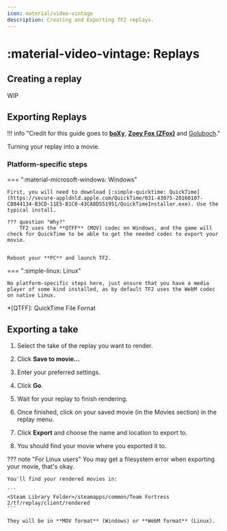 ```yaml
---
icon: material/video-vintage
description: Creating and Exporting TF2 replays.
---
```


# :material-video-vintage: Replays

## Creating a replay

WIP

## Exporting Replays

!!! info "Credit for this guide goes to [**boXy**](https://steamcommunity.com/id/secretitem), [**Zoey Fox (ZFox)**](https://steamcommunity.com/id/Zoey_Fox/) and [Goluboch](https://steamcommunity.com/id/goluboch/)."

Turning your replay into a movie.

### Platform-specific steps

=== ":material-microsoft-windows: Windows"

    First, you will need to download [:simple-quicktime: QuickTime](https://secure-appldnld.apple.com/QuickTime/031-43075-20160107-C0844134-B3CD-11E5-B1C0-43CA8D551951/QuickTimeInstaller.exe). Use the typical install.

    ??? question "Why?"
        TF2 uses the **QTFF** (MOV) codec on Windows, and the game will check for QuickTime to be able to get the needed codec to export your movie.


    Reboot your **PC** and launch TF2.


=== ":simple-linux: Linux"

    No platform-specific steps here, just ensure that you have a media player of some kind installed, as by default TF2 uses the WebM codec on native Linux.


*[QTFF]: QuickTime File Fornat

## Exporting a take

1. Select the take of the replay you want to render.

1. Click **Save to movie...**

1. Enter your preferred settings.

1. Click **Go**.

1. Wait for your replay to finish rendering.

1. Once finished, click on your saved movie (in the Movies section) in the replay menu.

1. Click **Export** and choose the name and location to export to.

1. You should find your movie where you exported it to.

??? note "For Linux users"
    You may get a filesystem error when exporting your movie, that's okay.

    You'll find your rendered movies in: 
    
    ```
    <Steam Library Folder>/steamapps/common/Team Fortress 2/tf/replay/client/rendered
    ```

    They will be in **MOV format** (Windows) or **WebM format** (Linux).